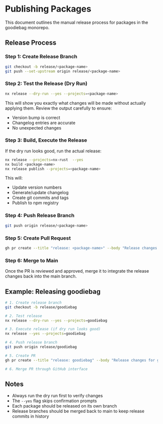 # Publishing Packages

This document outlines the manual release process for packages in the goodiebag monorepo.

## Release Process

### Step 1: Create Release Branch
```bash
git checkout -b release/<package-name>
git push --set-upstream origin release/<package-name>
```

### Step 2: Test the Release (Dry Run)
```bash
nx release --dry-run --yes --projects=<package-name>
```

This will show you exactly what changes will be made without actually applying them. Review the output carefully to ensure:
- Version bump is correct
- Changelog entries are accurate
- No unexpected changes

### Step 3: Build, Execute the Release
If the dry run looks good, run the actual release:
```bash
nx release --projects=nx-rust  --yes
nx build <package-name>
nx release publish --projects=<package-name>

```

This will:
- Update version numbers
- Generate/update changelog
- Create git commits and tags
- Publish to npm registry

### Step 4: Push Release Branch
```bash
git push origin release/<package-name>
```

### Step 5: Create Pull Request
```bash
gh pr create --title "release: <package-name>" --body "Release changes for <package-name>"
```

### Step 6: Merge to Main
Once the PR is reviewed and approved, merge it to integrate the release changes back into the main branch.

## Example: Releasing goodiebag

```bash
# 1. Create release branch
git checkout -b release/goodiebag

# 2. Test release
nx release --dry-run --yes --projects=goodiebag

# 3. Execute release (if dry run looks good)
nx release --yes --projects=goodiebag

# 4. Push release branch
git push origin release/goodiebag

# 5. Create PR
gh pr create --title "release: goodiebag" --body "Release changes for goodiebag"

# 6. Merge PR through GitHub interface
```

## Notes

- Always run the dry run first to verify changes
- The `--yes` flag skips confirmation prompts
- Each package should be released on its own branch
- Release branches should be merged back to main to keep release commits in history